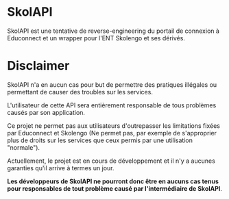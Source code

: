 # SkolAPI

SkolAPI est une tentative de reverse-engineering du portail de connexion à Educonnect et un wrapper pour l'ENT Skolengo et ses dérivés.

# Disclaimer

SkolAPI n'a en aucun cas pour but de permettre des pratiques illégales ou permettant de causer des troubles sur les services.

L'utilisateur de cette API sera entièrement responsable de tous problèmes causés par son application.

Ce projet ne permet pas aux utilisateurs d'outrepasser les limitations fixées par Educonnect et Skolengo (Ne permet pas, par exemple de s'approprier plus de droits sur les services que ceux permis par une utilisation "normale").

Actuellement, le projet est en cours de développement et il n'y a aucunes garanties qu'il arrive à termes un jour.

**Les développeurs de SkolAPI ne pourront donc être en aucuns cas tenus pour responsables de tout problème causé par l'intermédiaire de SkolAPI**.